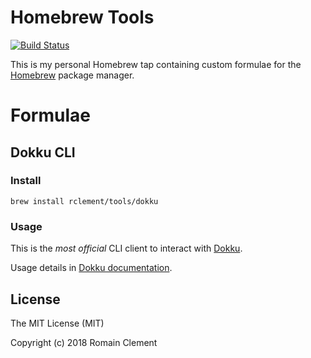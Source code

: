 # Homebrew Tools

[![Build Status](https://travis-ci.org/rclement/homebrew-tools.svg?branch=master)](https://travis-ci.org/rclement/homebrew-tools)

This is my personal Homebrew tap containing custom formulae for the
[Homebrew](https://github.com/Homebrew/brew) package manager.

# Formulae

## Dokku CLI

### Install

`brew install rclement/tools/dokku`

### Usage

This is the _most official_ CLI client to interact with [Dokku](http://dokku.viewdocs.io/dokku/).

Usage details in [Dokku documentation](http://dokku.viewdocs.io/dokku/community/clients/#bash-zsh-etc-dokku_clientsh).

## License

The MIT License (MIT)

Copyright (c) 2018 Romain Clement

